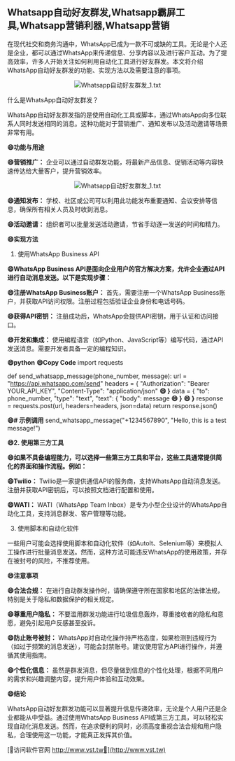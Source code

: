 ## **Whatsapp自动好友群发,Whatsapp霸屏工具,Whatsapp营销利器,Whatsapp营销**

在现代社交和商务沟通中，WhatsApp已成为一款不可或缺的工具。无论是个人还是企业，都可以通过WhatsApp来传递信息、分享内容以及进行客户互动。为了提高效率，许多人开始关注如何利用自动化工具进行好友群发。本文将介绍WhatsApp自动好友群发的功能、实现方法以及需要注意的事项。

 <center><img src="https://vst.tw/MP4/tuiguang/png/7.png" alt="Whatsapp自动好友群发_1.txt"></center>

什么是WhatsApp自动好友群发？

WhatsApp自动好友群发指的是使用自动化工具或脚本，通过WhatsApp向多位联系人同时发送相同的消息。这种功能对于营销推广、通知发布以及活动邀请等场景非常有用。

**😄功能与用途**

**😄营销推广：**
企业可以通过自动群发功能，将最新产品信息、促销活动等内容快速传达给大量客户，提升营销效率。

 <center><img src="https://vst.tw/MP4/tuiguang/png/0.png" alt="Whatsapp自动好友群发_1.txt"></center>

**😄通知发布：**
学校、社区或公司可以利用此功能发布重要通知、会议安排等信息，确保所有相关人员及时收到消息。

**😄活动邀请：**
组织者可以批量发送活动邀请，节省手动逐一发送的时间和精力。

**😄实现方法**
1. 使用WhatsApp Business API

**😄WhatsApp Business API是面向企业用户的官方解决方案，允许企业通过API进行自动消息发送。以下是实现步骤：**

**😄注册WhatsApp Business账户：**
首先，需要注册一个WhatsApp Business账户，并获取API访问权限。注册过程包括验证企业身份和电话号码。

**😄获得API密钥：**
注册成功后，WhatsApp会提供API密钥，用于认证和访问接口。

**😄开发和集成：**
使用编程语言（如Python、JavaScript等）编写代码，通过API发送消息。需要开发者具备一定的编程知识。

**😄python**
**😄Copy Code**
import requests

def send_whatsapp_message(phone_number, message):
    url = "https://api.whatsapp.com/send"
    headers = {
        "Authorization": "Bearer YOUR_API_KEY",
        "Content-Type": "application/json"
**😄    }**
    data = {
        "to": phone_number,
        "type": "text",
        "text": {
            "body": message
**😄        }**
**😄    }**
    response = requests.post(url, headers=headers, json=data)
    return response.json()

**😄# 示例调用**
send_whatsapp_message("+1234567890", "Hello, this is a test message!")

**😄2. 使用第三方工具**

**😄如果不具备编程能力，可以选择一些第三方工具和平台，这些工具通常提供简化的界面和操作流程。例如：**

**😄Twilio：**
Twilio是一家提供通信API的服务商，支持WhatsApp自动消息发送。注册并获取API密钥后，可以按照文档进行配置和使用。

**😄WATI：**
WATI（WhatsApp Team Inbox）是专为小型企业设计的WhatsApp自动化工具，支持消息群发、客户管理等功能。

3. 使用脚本和自动化软件

一些用户可能会选择使用脚本和自动化软件（如AutoIt、Selenium等）来模拟人工操作进行批量消息发送。然而，这种方法可能违反WhatsApp的使用政策，并存在被封号的风险，不推荐使用。

**😄注意事项**

**😄合法合规：**
在进行自动群发操作时，请确保遵守所在国家和地区的法律法规，特别是关于隐私和数据保护的相关规定。

**😄尊重用户隐私：**
不要滥用群发功能进行垃圾信息轰炸，尊重接收者的隐私和意愿，避免引起用户反感甚至投诉。

**😄防止账号被封：**
WhatsApp对自动化操作持严格态度，如果检测到违规行为（如过于频繁的消息发送），可能会封禁账号。建议使用官方API进行操作，并遵循其使用指南。

**😄个性化信息：**
虽然是群发消息，但尽量做到信息的个性化处理，根据不同用户的需求和兴趣调整内容，提升用户体验和互动效果。

**😄结论**

WhatsApp自动好友群发功能可以显著提升信息传递效率，无论是个人用户还是企业都能从中受益。通过使用WhatsApp Business API或第三方工具，可以轻松实现自动化消息发送。然而，在追求便利的同时，必须高度重视合法合规和用户隐私，合理使用这一功能，才能真正发挥其价值。


[👻访问软件官网 http://www.vst.tw👻](http://www.vst.tw)

